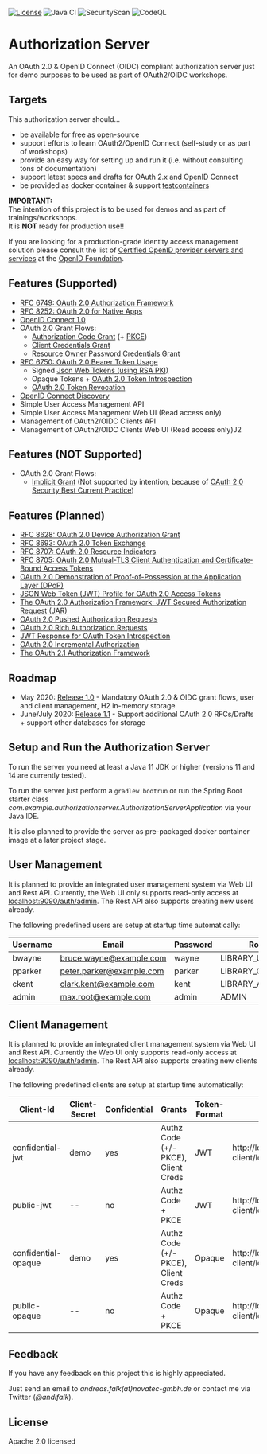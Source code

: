 [![License](https://img.shields.io/badge/License-Apache%20License%202.0-brightgreen.svg)][1]
![Java CI](https://github.com/andifalk/authorizationserver/workflows/Java%20CI/badge.svg)
![SecurityScan](https://github.com/andifalk/authorizationserver/workflows/SecurityScan/badge.svg?branch=master)
![CodeQL](https://github.com/andifalk/authorizationserver/workflows/CodeQL/badge.svg?branch=master)

# Authorization Server

An OAuth 2.0 & OpenID Connect (OIDC) compliant authorization server just for demo purposes to be used as part of OAuth2/OIDC workshops.

## Targets

This authorization server should...

* be available for free as open-source
* support efforts to learn OAuth2/OpenID Connect (self-study or as part of workshops)
* provide an easy way for setting up and run it (i.e. without consulting tons of documentation)
* support latest specs and drafts for OAuth 2.x and OpenID Connect
* be provided as docker container & support [testcontainers](https://www.testcontainers.org/)

__IMPORTANT:__  
The intention of this project is to be used for demos and as part of trainings/workshops.  
It is __NOT__ ready for production use!!

If you are looking for a production-grade identity access management solution please consult the 
list of [Certified OpenID provider servers and services](https://openid.net/developers/certified/) 
at the [OpenID Foundation](https://openid.net/).

## Features (Supported)

* [RFC 6749: OAuth 2.0 Authorization Framework](https://www.rfc-editor.org/rfc/rfc6749.html)
* [RFC 8252: OAuth 2.0 for Native Apps](https://www.rfc-editor.org/rfc/rfc8252.html)
* [OpenID Connect 1.0](https://openid.net/specs/openid-connect-core-1_0.html)
* OAuth 2.0 Grant Flows:
  * [Authorization Code Grant](https://www.rfc-editor.org/rfc/rfc6749.html#section-4.1) (+ [PKCE](https://tools.ietf.org/html/rfc7636))
  * [Client Credentials Grant](https://www.rfc-editor.org/rfc/rfc6749.html#section-4.4)
  * [Resource Owner Password Credentials Grant](https://www.rfc-editor.org/rfc/rfc6749.html#section-4.3)
* [RFC 6750: OAuth 2.0 Bearer Token Usage](https://www.rfc-editor.org/rfc/rfc6750.html)
  * Signed [Json Web Tokens (using RSA PKI)](https://tools.ietf.org/html/rfc7519)
  * Opaque Tokens + [OAuth 2.0 Token Introspection](https://tools.ietf.org/html/rfc7662)
  * [OAuth 2.0 Token Revocation](https://www.rfc-editor.org/rfc/rfc7009.html)
* [OpenID Connect Discovery](https://openid.net/specs/openid-connect-discovery-1_0.html)
* Simple User Access Management API
* Simple User Access Management Web UI (Read access only)
* Management of OAuth2/OIDC Clients API
* Management of OAuth2/OIDC Clients Web UI (Read access only)J2

## Features (NOT Supported)

* OAuth 2.0 Grant Flows:
  * [Implicit Grant](https://www.rfc-editor.org/rfc/rfc6749#section-4.2) (Not supported by intention, because of [OAuth 2.0 Security Best Current Practice](https://www.ietf.org/id/draft-ietf-oauth-security-topics-15.html))

## Features (Planned)

* [RFC 8628: OAuth 2.0 Device Authorization Grant](https://www.rfc-editor.org/rfc/rfc8628.html)
* [RFC 8693: OAuth 2.0 Token Exchange](https://www.rfc-editor.org/rfc/rfc8693.html)
* [RFC 8707: OAuth 2.0 Resource Indicators](https://www.rfc-editor.org/rfc/rfc8707.html)
* [RFC 8705: OAuth 2.0 Mutual-TLS Client Authentication and Certificate-Bound Access Tokens](https://www.rfc-editor.org/rfc/rfc8705.html)
* [OAuth 2.0 Demonstration of Proof-of-Possession at the Application Layer (DPoP)](https://datatracker.ietf.org/doc/draft-ietf-oauth-dpop/)
* [JSON Web Token (JWT) Profile for OAuth 2.0 Access Tokens](https://datatracker.ietf.org/doc/draft-ietf-oauth-access-token-jwt/)
* [The OAuth 2.0 Authorization Framework: JWT Secured Authorization Request (JAR)](https://datatracker.ietf.org/doc/draft-ietf-oauth-jwsreq/)
* [OAuth 2.0 Pushed Authorization Requests](https://datatracker.ietf.org/doc/draft-ietf-oauth-par/)
* [OAuth 2.0 Rich Authorization Requests](https://datatracker.ietf.org/doc/draft-ietf-oauth-rar/)
* [JWT Response for OAuth Token Introspection](https://datatracker.ietf.org/doc/draft-ietf-oauth-jwt-introspection-response/)
* [OAuth 2.0 Incremental Authorization](https://datatracker.ietf.org/doc/draft-ietf-oauth-incremental-authz/)
* [The OAuth 2.1 Authorization Framework](https://datatracker.ietf.org/doc/draft-parecki-oauth-v2-1/)


## Roadmap

* May 2020: [Release 1.0](https://github.com/andifalk/authorizationserver/milestone/1) - Mandatory OAuth 2.0 & OIDC grant flows, user and client management, H2 in-memory storage
* June/July 2020: [Release 1.1](https://github.com/andifalk/authorizationserver/milestone/2) - Support additional OAuth 2.0 RFCs/Drafts + support other databases for storage

## Setup and Run the Authorization Server

To run the server you need at least a Java 11 JDK or higher (versions 11 and 14 are currently tested).

To run the server just perform a ```gradlew bootrun``` or 
run the Spring Boot starter class _com.example.authorizationserver.AuthorizationServerApplication_ via your Java IDE.

It is also planned to provide the server as pre-packaged docker container image at a later project stage.

## User Management

It is planned to provide an integrated user management system via Web UI and Rest API.
Currently, the Web UI only supports read-only access at [localhost:9090/auth/admin](http://localhost:9090/auth/admin).
The Rest API also supports creating new users already.

The following predefined users are setup at startup time automatically:

| Username | Email                    | Password | Role            |
| ---------| ------------------------ | -------- | --------------- |
| bwayne   | bruce.wayne@example.com  | wayne    | LIBRARY_USER    |
| pparker  | peter.parker@example.com | parker   | LIBRARY_CURATOR |
| ckent    | clark.kent@example.com   | kent     | LIBRARY_ADMIN   |
| admin    | max.root@example.com     | admin    | ADMIN           |


## Client Management

It is planned to provide an integrated client management system via Web UI and Rest API.
Currently the Web UI only supports read-only access at [localhost:9090/auth/admin](http://localhost:9090/auth/admin).
The Rest API also supports creating new clients already.

The following predefined clients are setup at startup time automatically:

| Client-Id           | Client-Secret | Confidential | Grants                              | Token-Format | Redirect Uris | CORS |
| --------------------| --------------| ------------ | ----------------------------------- |--------------|---------------|------|
| confidential-jwt    | demo          | yes          | Authz Code (+/- PKCE), Client Creds | JWT          | http://localhost:8080/demo-client/login/oauth2/code/demo | * |
| public-jwt          | --            | no           | Authz Code + PKCE                   | JWT          | http://localhost:8080/demo-client/login/oauth2/code/demo | * |
| confidential-opaque | demo          | yes          | Authz Code (+/- PKCE), Client Creds | Opaque       | http://localhost:8080/demo-client/login/oauth2/code/demo | * |
| public-opaque       | --            | no           | Authz Code + PKCE                   | Opaque       | http://localhost:8080/demo-client/login/oauth2/code/demo | * |


## Feedback

If you have any feedback on this project this is highly appreciated.

Just send an email to _andreas.falk(at)novatec-gmbh.de_ or contact me via Twitter (_@andifalk_).

## License

Apache 2.0 licensed

[1]:http://www.apache.org/licenses/LICENSE-2.0.txt
